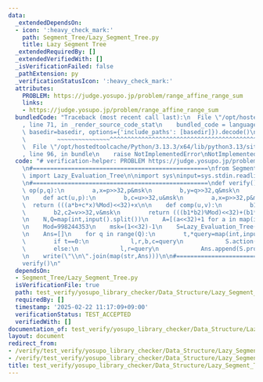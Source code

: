 ```yaml
---
data:
  _extendedDependsOn:
  - icon: ':heavy_check_mark:'
    path: Segment_Tree/Lazy_Segment_Tree.py
    title: Lazy Segment Tree
  _extendedRequiredBy: []
  _extendedVerifiedWith: []
  _isVerificationFailed: false
  _pathExtension: py
  _verificationStatusIcon: ':heavy_check_mark:'
  attributes:
    PROBLEM: https://judge.yosupo.jp/problem/range_affine_range_sum
    links:
    - https://judge.yosupo.jp/problem/range_affine_range_sum
  bundledCode: "Traceback (most recent call last):\n  File \"/opt/hostedtoolcache/Python/3.13.3/x64/lib/python3.13/site-packages/onlinejudge_verify/documentation/build.py\"\
    , line 71, in _render_source_code_stat\n    bundled_code = language.bundle(stat.path,\
    \ basedir=basedir, options={'include_paths': [basedir]}).decode()\n          \
    \         ~~~~~~~~~~~~~~~^^^^^^^^^^^^^^^^^^^^^^^^^^^^^^^^^^^^^^^^^^^^^^^^^^^^^^^^^^^^^^^^^^\n\
    \  File \"/opt/hostedtoolcache/Python/3.13.3/x64/lib/python3.13/site-packages/onlinejudge_verify/languages/python.py\"\
    , line 96, in bundle\n    raise NotImplementedError\nNotImplementedError\n"
  code: "# verification-helper: PROBLEM https://judge.yosupo.jp/problem/range_affine_range_sum\n\
    \n#==================================================\nfrom Segment_Tree.Lazy_Segment_Tree\
    \ import Lazy_Evaluation_Tree\n\nimport sys\ninput=sys.stdin.readline\nwrite=sys.stdout.write\n\
    \n#==================================================\ndef verify():\n    def\
    \ op(p,q):\n        a,x=p>>32,p&msk\n        b,y=q>>32,q&msk\n        return ((a+b)%Mod<<32)+(x+y)\n\
    \n    def act(u,p):\n        b,c=u>>32,u&msk\n        a,x=p>>32,p&msk\n      \
    \  return (((a*b+c*x)%Mod)<<32)+x\n\n    def comp(u,v):\n        b1,c1=u>>32,u&msk\n\
    \        b2,c2=v>>32,v&msk\n        return (((b1*b2)%Mod)<<32)+(b1*c2+c1)%Mod\n\
    \n    N,Q=map(int,input().split())\n    A=[(a<<32)+1 for a in map(int,input().split())]\n\
    \n    Mod=998244353\n    msk=(1<<32)-1\n    S=Lazy_Evaluation_Tree(A,op,0,act,comp,1<<32)\n\
    \n    Ans=[]\n    for q in range(Q):\n        t,*query=map(int,input().split())\n\
    \        if t==0:\n            l,r,b,c=query\n            S.action(l,r-1,(b<<32)+c)\n\
    \        else:\n            l,r=query\n            Ans.append(S.product(l,r-1)>>32)\n\
    \n    write(\"\\n\".join(map(str,Ans)))\n\n#==================================================\n\
    verify()\n"
  dependsOn:
  - Segment_Tree/Lazy_Segment_Tree.py
  isVerificationFile: true
  path: test_verify/yosupo_library_checker/Data_Structure/Lazy_Segment_Tree.test.py
  requiredBy: []
  timestamp: '2025-02-22 11:17:09+09:00'
  verificationStatus: TEST_ACCEPTED
  verifiedWith: []
documentation_of: test_verify/yosupo_library_checker/Data_Structure/Lazy_Segment_Tree.test.py
layout: document
redirect_from:
- /verify/test_verify/yosupo_library_checker/Data_Structure/Lazy_Segment_Tree.test.py
- /verify/test_verify/yosupo_library_checker/Data_Structure/Lazy_Segment_Tree.test.py.html
title: test_verify/yosupo_library_checker/Data_Structure/Lazy_Segment_Tree.test.py
---
```

